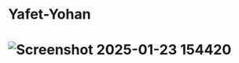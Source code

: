 # Yafet-Yohan
# ![Screenshot 2025-01-23 154420](https://github.com/user-attachments/assets/c394438c-e158-4456-a0da-244268bf3a94)
